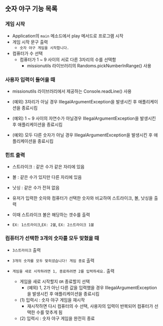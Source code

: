 ## 숫자 야구 기능 목록
### 게임 시작
- Application의 `main` 메소드에서 play 메서드로 프로그램 시작
- 게임 시작 문구 출력
    - `숫자 야구 게임을 시작합니다.`
- 컴퓨터가 수 선택
    - 컴퓨터가 1 ~ 9 사이의 서로 다른 3자리의 수를 선택함
        - missionutils 라이브러리의 Randoms.pickNumberInRange() 사용
### 사용자 입력이 들어올 때
- missionutils 라이브러리에서 제공하는 Console.readLine() 사용


- (예외) 3자리가 아닐 경우 IllegalArgumentException을 발생시킨 후 애플리케이션을 종료시킴
- (예외) 1 ~ 9 사이의 자연수가 아닐경우 IllegalArgumentException을 발생시킨 후 애플리케이션을 종료시킴
- (예외) 모두 다른 숫자가 아닐 경우 IllegalArgumentException을 발생시킨 후 애플리케이션을 종료시킴

### 힌트 출력
- 스트라이크 : 같은 수가 같은 자리에 있음
- 볼 : 같은 수가 있지만 다른 자리에 있음
- 낫싱 : 같은 수가 전혀 없음


- 유저가 입력한 숫자와 컴퓨터가 선택한 숫자와 비교하여 스트라이크, 볼, 낫싱을 출력 
- 이때 스트라이크 볼은 해당하는 갯수를 출력 
- `EX: 1스트라이크`,`EX: 2볼`, `EX: 2스트라이크 1볼`    




### 컴퓨터가 선택한 3개의 숫자를 모두 맞혔을 때
- `3스트라이크` 출력
- `3개의 숫자를 모두 맞히셨습니다! 게임 종료` 출력


- `게임을 새로 시작하려면 1, 종료하려면 2를 입력하세요.` 출력
    - 게임을 새로 시작할지 `OR` 종료할지 선택
      - (예외) 1, 2가 아닌 다른 값을 입력했을 경우 IllegalArgumentException을 발생시킨 후 애플리케이션을 종료시킴
    - (1) 입력시 : 숫자 야구 게임을 재시작
        - 재시작하면 다시 컴퓨터의 수 선택, 사용자의 입력이 반복되어 컴퓨터가 선택한 수를 맞추게 됨
    - (2) 입력시 : 숫자 야구 게임을 완전히 종료